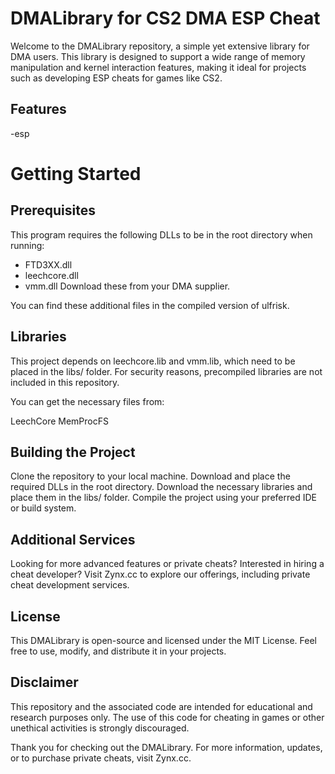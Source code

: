 # DMALibrary for CS2 DMA ESP Cheat
Welcome to the DMALibrary repository, a simple yet extensive library for DMA users. This library is designed to support a wide range of memory manipulation and kernel interaction features, making it ideal for projects such as developing ESP cheats for games like CS2.

## Features
-esp

# Getting Started
## Prerequisites
This program requires the following DLLs to be in the root directory when running:

- FTD3XX.dll
- leechcore.dll
- vmm.dll
Download these from your DMA supplier.

You can find these additional files in the compiled version of ulfrisk.

## Libraries
This project depends on leechcore.lib and vmm.lib, which need to be placed in the libs/ folder. For security reasons, precompiled libraries are not included in this repository.

You can get the necessary files from:

LeechCore
MemProcFS

## Building the Project
Clone the repository to your local machine.
Download and place the required DLLs in the root directory.
Download the necessary libraries and place them in the libs/ folder.
Compile the project using your preferred IDE or build system.

## Additional Services
Looking for more advanced features or private cheats? Interested in hiring a cheat developer? Visit Zynx.cc to explore our offerings, including private cheat development services.

## License
This DMALibrary is open-source and licensed under the MIT License. Feel free to use, modify, and distribute it in your projects.

## Disclaimer
This repository and the associated code are intended for educational and research purposes only. The use of this code for cheating in games or other unethical activities is strongly discouraged.

Thank you for checking out the DMALibrary. For more information, updates, or to purchase private cheats, visit Zynx.cc.

